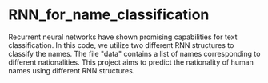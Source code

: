 # RNN_for_name_classification
Recurrent neural networks have shown promising capabilities for text classification. In this code, we utilize two different RNN structures to classify the names. The file "data" contains a list of names corresponding to different nationalities. This project aims to predict the nationality of human names using different RNN structures.
